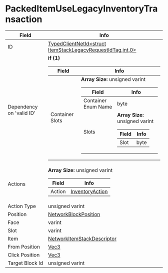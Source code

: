 # PackedItemUseLegacyInventoryTransaction

<table><thead><tr><th>Field</th><th>Info</th></tr></thead><tbody>
<tr><td>ID</td><td><a href="../types/TypedClientNetId_ItemStackLegacyRequestIdTag.md">TypedClientNetId&lt;struct ItemStackLegacyRequestIdTag,int,0&gt;</a></td></tr>
<tr><td>Dependency on 'valid ID'</td><td><b>if (1)</b><br>
  <table><thead><tr><th>Field</th><th>Info</th></tr></thead><tbody>
  <tr><td>Container Slots</td><td><b>Array Size:</b> unsigned varint
    <table><thead><tr><th>Field</th><th>Info</th></tr></thead><tbody>
    <tr><td>Container Enum Name</td><td>byte</td></tr>
    <tr><td>Slots</td><td><b>Array Size:</b> unsigned varint
      <table><thead><tr><th>Field</th><th>Info</th></tr></thead><tbody>
      <tr><td>Slot</td><td>byte</td></tr>
      </tbody></table></td></tr>
    </tbody></table></td></tr>
  </tbody></table></td></tr>
<tr><td>Actions</td><td><b>Array Size:</b> unsigned varint
  <table><thead><tr><th>Field</th><th>Info</th></tr></thead><tbody>
  <tr><td>Action</td><td><a href="../types/InventoryAction.md">InventoryAction</a></td></tr>
  </tbody></table></td></tr>
<tr><td>Action Type</td><td>unsigned varint</td></tr>
<tr><td>Position</td><td><a href="../types/NetworkBlockPosition.md">NetworkBlockPosition</a></td></tr>
<tr><td>Face</td><td>varint</td></tr>
<tr><td>Slot</td><td>varint</td></tr>
<tr><td>Item</td><td><a href="../types/NetworkItemStackDescriptor.md">NetworkItemStackDescriptor</a></td></tr>
<tr><td>From Position</td><td><a href="../types/Vec3.md">Vec3</a></td></tr>
<tr><td>Click Position</td><td><a href="../types/Vec3.md">Vec3</a></td></tr>
<tr><td>Target Block Id</td><td>unsigned varint</td></tr>
</tbody></table>
